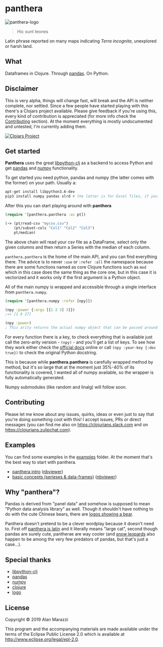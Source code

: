 # panthera

![panthera-logo](https://github.com/alanmarazzi/panthera/blob/master/resources/panthera.png)

> Hic sunt leones

Latin phrase reported on many maps indicating *Terra incognita*, unexplored or harsh land.

## What

Dataframes in Clojure. Through [pandas](https://github.com/pandas-dev/pandas). On Python.

## Disclaimer

This is very alpha, things will change fast, will break and the API is neither complete, nor settled. Since a few people have started playing with this there's a Clojars project available. Please give feedback if you're using this, every kind of contribution is appreciated (for more info check the [Contributing](#contributing) section). At the moment everything is mostly undocumented and untested, I'm currently adding them.

[![Clojars Project](https://img.shields.io/clojars/v/panthera.svg)](https://clojars.org/panthera)

## Get started

**Panthera** uses the great [libpython-clj](https://github.com/cnuernber/libpython-clj) as a backend to access Python and get [pandas](https://github.com/pandas-dev/pandas) and [numpy](https://github.com/numpy/numpy) functionality. 

To get started you need python, pandas and numpy (the latter comes with the former) on your path. Usually a:

```bash
apt-get install libpython3.6-dev
pip3 install numpy pandas xlrd # the latter is for Excel files, if you don't care you can do without
```

After this you can start playing around with **panthera**

```clojure
(require '[panthera.panthera :as pt])

(-> (pt/read-csv "mycsv.csv")
    (pt/subset-cols "Col1" "Col2" "Col3")
    pt/median)
```

The above chain will read your csv file as a DataFrame, select only the given columns and then return a Series with the median of each column.

`panthera.panthera` is the home of the main API, and you can find everything there. The advice is to never `:use` or `:refer :all` the namespace because there are some functions named as core Clojure functions such as `mod` which in this case does the same thing as the core one, but in this case it is vectorized and it works only if the first argument is a Python object.

All of the main numpy is wrapped and accessible through a single interface from `panthera.numpy`.

```clojure
(require '[panthera.numpy :refer [npy]])

(npy :power {:args [[1 2 3] 3]})
;=> [1 8 27]

(npy :power)
; This arity returns the actual numpy object that can be passed around to other functions as an argument
```

For every function there is a key, to check everything that is available just call the zero-arity version - `(npy)` - and you'll get a list of keys. To see how they work either check the [official docs](https://docs.scipy.org/doc/numpy/reference/) online or call `(npy :your-key {:doc true})` to check the original Python docstring.

This is because while **panthera.panthera** is carefully wrapped method by method, but it's so large that at the moment just 35%-40% of its functionality is covered, I wanted all of numpy available, so the wrapper is fully automatically generated.

Numpy submodules (like random and linalg) will follow soon.

## Contributing

Please let me know about any issues, quirks, ideas or even just to say that you're doing something cool with this! I accept issues, PRs or direct messages (you can find me also on https://clojurians.slack.com and on https://clojurians.zulipchat.com).

## Examples

You can find some examples in the [examples](https://github.com/alanmarazzi/panthera/tree/master/examples) folder. At the moment that's the best way to start with panthera.

- [panthera intro](https://github.com/alanmarazzi/panthera/blob/master/examples/panthera-intro.ipynb) ([nbviewer](https://nbviewer.jupyter.org/github/alanmarazzi/panthera/blob/master/examples/panthera-intro.ipynb))
- [basic concepts (serieses & data-frames)](https://github.com/alanmarazzi/panthera/blob/master/examples/basic-concepts.ipynb) ([nbviewer](https://nbviewer.jupyter.org/github/alanmarazzi/panthera/blob/master/examples/basic-concepts.ipynb))

## Why "panthera"?

Pandas is derived from "panel data" and somehow is supposed to mean "Python data analysis library" as well. Though it shouldn't have nothing to do with the cute Chinese bears, there are [logos showing a bear](https://michaelsaruggia.com/wp-content/uploads/2019/03/pandas-python.jpg).

Panthera doesn't pretend to be a clever wordplay because it doesn't need to. First off [panthera is latin](https://en.wiktionary.org/wiki/panthera) and it literally means "large cat", second though pandas are surely cute, pantherae are way cooler (and [snow leopards](https://en.wikipedia.org/wiki/Snow_leopard) also happen to be among the very few predators of pandas, but that's just a case...).

## Special thanks

- [libpython-clj](https://github.com/cnuernber/libpython-clj)
- [pandas](https://pandas.pydata.org/)
- [numpy](https://www.numpy.org/)
- [clojure](https://clojure.org/)
- [logo](https://www.vecteezy.com)

## License

Copyright © 2019 Alan Marazzi

This program and the accompanying materials are made available under the
terms of the Eclipse Public License 2.0 which is available at
http://www.eclipse.org/legal/epl-2.0.